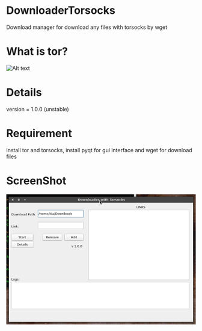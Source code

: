 # DownloaderTorsocks
Download manager for download any files with torsocks by wget

# What is tor?
![Alt text](https://upload.wikimedia.org/wikipedia/commons/1/14/Wat_is_Tor_%28The_onion_routing%29%3F.png "Optional title")

# Details
version = 1.0.0 (unstable)

# Requirement
install tor and torsocks, install pyqt for gui interface and wget for download files 

# ScreenShot
![Alt text](https://raw.githubusercontent.com/kiahamedi/DownloaderTorsocks/master/Screenshot_2019-02-27_20-24-14.png "Optional title")

